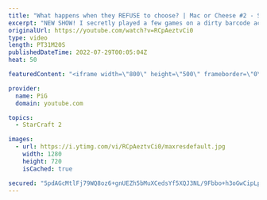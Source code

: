 ```yaml
---
title: "What happens when they REFUSE to choose? | Mac or Cheese #2 - StarCraft 2"
excerpt: "NEW SHOW! I secretly played a few games on a dirty barcode account and offered my StarCraft 2 opponents a choice: Macro or Cheese? How the game plays out is up to them! -- 🐷 Second Channel for Learning StarCraft 2: https://www.youtube.com/c/PiGRandom 🐷 Third Channel for Daily Pro Casts: https://www.youtube.com/c/PiGCasts"
originalUrl: https://youtube.com/watch?v=RCpAeztvCi0
type: video
length: PT31M20S
publishedDateTime: 2022-07-29T00:05:04Z
heat: 50

featuredContent: "<iframe width=\"800\" height=\"500\" frameborder=\"0\" src=\"https://www.youtube.com/embed/RCpAeztvCi0\" allow=\"accelerometer; autoplay; encrypted-media; gyroscope; picture-in-picture\" allowfullscreen></iframe>"

provider:
  name: PiG
  domain: youtube.com

topics:
  - StarCraft 2

images:
  - url: https://i.ytimg.com/vi/RCpAeztvCi0/maxresdefault.jpg
    width: 1280
    height: 720
    isCached: true

secured: "5pdAGcMtlFj79WQ8oz6+gnUEZh5bMuXCedsYf5XQJ3NL/9Fbbo+h3oGwCipLpOYUzxVYF8sy4518E4709LanxTaHyWbp4uDnKzp+rkxNSHa1rJU/gMWrczwGf1gfV9BpCi1fmMaT841tSUbTXRPHR64OOo4lPSg1AZTqgxZYQvHBS70WugZJxWDhMrX1zRy8rpnzE1xpcy4gNIssLmtB0OcwhIcRsBn532FZ6GNTI+AqUkaMBBDYKq/dPQUbf7ydYe/mpSYmX84JZsr/MtOM7bWnrlhUA3cvMqbBquuy0iyJTIOe0FTk+nozuELFf4nzEwPUtOwMoqxP3izxYNVsNW5y/mbMkpSYpIt89Nw6uQWh7qOnRenYexMDAwZrmzNXc34IKS5XjErailG5+1ZgZaCJ4zePA0PJor6X0pbJA0I=;6p8SC38tj6Q6FD0pCtxrJw=="
---
```


